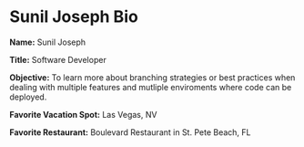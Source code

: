 # Sunil Joseph Bio

**Name:**  Sunil Joseph

**Title:**  Software Developer

**Objective:**  To learn more about branching strategies or best practices when dealing with multiple features and mutliple enviroments where code can be deployed.

**Favorite Vacation Spot:** Las Vegas, NV

**Favorite Restaurant:** Boulevard Restaurant in St. Pete Beach, FL
